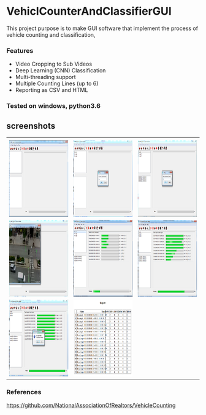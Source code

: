 # VehiclCounterAndClassifierGUI
This project purpose is to make GUI software that implement the process of vehicle counting and classification,
### Features
- Video Cropping to Sub Videos
- Deep Learning (CNN) Classification
- Multi-threading support
- Multiple Counting Lines (up to 6)
- Reporting as CSV and HTML
### Tested on windows, python3.6

## screenshots


<table>
  <tr>
    <td> </td>
     <td> </td>
     <td> </td>
  </tr>
  <tr>
    <td><img src="images/1.png" width=270 height=200></td>
    <td><img src="images/2.png" width=270 height=200></td>
    <td><img src="images/3.png" width=270 height=200></td>
  </tr>
   <tr>
    <td><img src="images/4.png" width=270 height=200></td>
    <td><img src="images/5.png" width=270 height=200></td>
    <td><img src="images/6.png" width=270 height=200></td>
  </tr>
   <tr>
    <td><img src="images/7.png" width=270 height=200></td>
    <td><img src="images/8.png" width=270 height=200></td>
    <td> </td>
  </tr>
 </table>



### References

https://github.com/NationalAssociationOfRealtors/VehicleCounting
